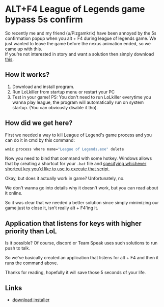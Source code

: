 # ALT+F4 League of Legends game bypass 5s confirm
So recently me and my friend (u/Pizgamkrix) have been annoyed by the 5s confirmation popup when you alt + F4 during league of legends game. We just wanted to leave the game before the nexus animation ended, so we came up with this.
<br>
If you're not interested in story and want a solution then simply download [this](http://www.mediafire.com/file/41rctsr6uoix7jx/LoLkiller.zip/file).
## How it works?
1. Download and install program.
2. Run LoLkiller from startup menu or restart your PC
3. Test in your game!
PS: You don't need to run LoLkiller everytime you wanna play league, the program will automatically run on system startup. (You can obviously disable it tho).
## How did we get here?
First we needed a way to kill League of Legend's game process and you can do it in cmd by this command:
```bat
wmic process where name="League of Legends.exe" delete
```
Now you need to bind that command with some hotkey. Windows allows that by creating a shortcut for your `.bat` file and [specifying whichever shortcut key you'd like to use to execute that script](https://i.stack.imgur.com/eMpiM.png).
<br>

Okay, but does it actually work in game? Unfortunately, no.
<br>

We don't wanna go into details why it doesn't work, but you can read about it online.
<br>

So it was clear that we needed a better solution since simply minimizing our game just to close it, isn't really alt + F4'ing it.

## Application that listens for keys with higher priority than LoL
Is it possible? Of course, discord or Team Speak uses such solutions to run push to talk.
<br>

So we've basically created an application that listens for alt + F4 and then it runs the command above.
<br>

Thanks for reading, hopefully it will save those 5 seconds of your life. 
## Links
- [download installer](http://www.mediafire.com/file/41rctsr6uoix7jx/LoLkiller.zip/file)
